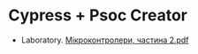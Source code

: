 # Cypress + Psoc Creator

* Laboratory.
[Мікроконтролери, частина 2.pdf](https://github.com/nazartsiupryk/mc-psoc-creator/files/7569662/2.pdf)
